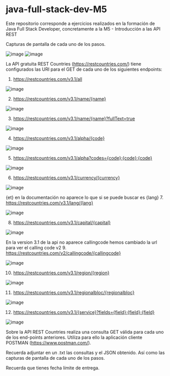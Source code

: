 # java-full-stack-dev-M5
Este repositorio corresponde a ejercicios realizados en la formación de Java Full Stack Developer, concretamente a la M5 - Introducción a las API REST

Capturas de pantalla de cada uno de los pasos.

![image]()
![image]()

La API gratuita REST Countries (https://restcountries.com/) tiene configurados las URI para el GET de cada uno de los siguientes endpoints:

1. https://restcountries.com/v3.1/all

![image]()

2. https://restcountries.com/v3.1/name/{name}

![image]()

3. https://restcountries.com/v3.1/name/{name}?fullText=true

![image]()

4. https://restcountries.com/v3.1/alpha/{code}

![image]()


5. https://restcountries.com/v3.1/alpha?codes={code};{code};{code}

![image]()


6. https://restcountries.com/v3.1/currency/{currency}

![image]()

{et} en la documentación no aparece lo que si se puede buscar es {lang}
7. https://restcountries.com/v3.1/lang/{lang}

![image]()

8. https://restcountries.com/v3.1/capital/{capital}

![image]()

En la version 3.1 de la api no aparece callingcode hemos cambiado la url para ver el calling code v2
9. https://restcountries.com/v2/callingcode/{callingcode}

![image]()


10. https://restcountries.com/v3.1/region/{region}

![image]()

11. https://restcountries.com/v3.1/regionalbloc/{regionalbloc}

![image]()

12. https://restcountries.com/v3.1/{service}?fields={field};{field};{field}

![image]()

Sobre la API REST Countries realiza una consulta GET válida para cada uno de los end-points anteriores. Utiliza para ello la aplicación cliente POSTMAN (https://www.postman.com/).



Recuerda adjuntar en un .txt las consultas y el JSON obtenido. Así como las capturas de pantalla de cada uno de los pasos.

Recuerda que tienes fecha límite de entrega. 
